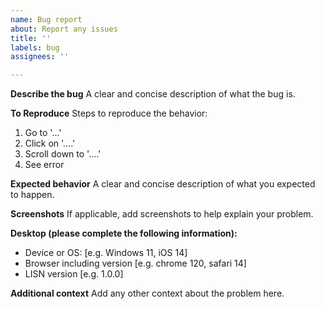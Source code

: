 ```yaml
---
name: Bug report
about: Report any issues
title: ''
labels: bug
assignees: ''

---
```


**Describe the bug**
A clear and concise description of what the bug is.

**To Reproduce**
Steps to reproduce the behavior:
1. Go to '...'
2. Click on '....'
3. Scroll down to '....'
4. See error

**Expected behavior**
A clear and concise description of what you expected to happen.

**Screenshots**
If applicable, add screenshots to help explain your problem.

**Desktop (please complete the following information):**
 - Device or OS: [e.g. Windows 11, iOS 14]
 - Browser including version [e.g. chrome 120, safari 14]
 - LISN version [e.g. 1.0.0]

**Additional context**
Add any other context about the problem here.
